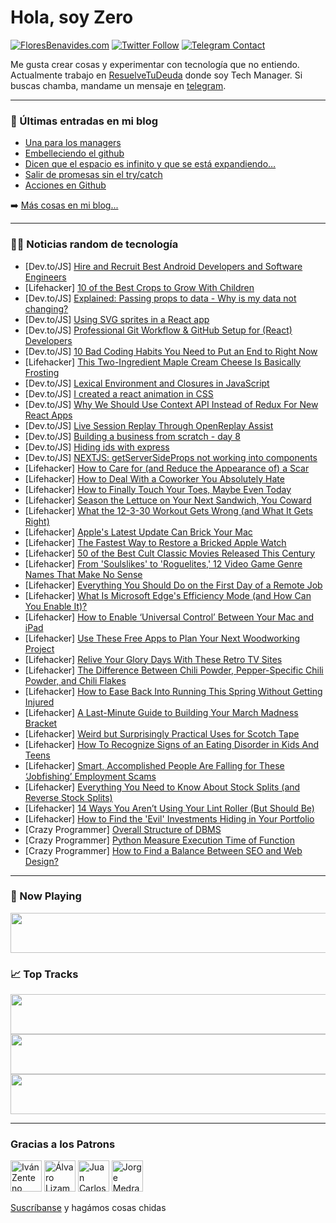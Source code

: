 # Hola, soy Zero

[![FloresBenavides.com](https://img.shields.io/website?down_message=oops&label=MiBlog&style=for-the-badge&up_message=online&url=https%3A%2F%2Ffloresbenavides.com)](https://floresbenavides.com) [![Twitter Follow](https://img.shields.io/twitter/follow/ZeroDragon?color=%231DA1F2&label=Follow&logo=twitter&logoColor=ffffff&style=for-the-badge)](https://twitter.com/zerodragon) [![Telegram Contact](https://img.shields.io/badge/escr%C3%ADbeme-ZeroDragon-%2326A5E4?style=for-the-badge&logo=telegram)](https://t.me/zerodragon)

Me gusta crear cosas y experimentar con tecnología que no entiendo.
Actualmente trabajo en [ResuelveTuDeuda](http://github.com/resuelve) donde soy Tech Manager.
Si buscas chamba, mandame un mensaje en [telegram](https://t.me/zerodragon).

---

### 📕 Últimas entradas en mi blog
<!-- BLOG-POST-LIST:START -->
- [Una para los managers](https://floresbenavides.com/una-para-los-managers/)
- [Embelleciendo el github](https://floresbenavides.com/embelleciendo-el-github/)
- [Dicen que el espacio es infinito y que se está expandiendo…](https://floresbenavides.com/dicen-que-el-espacio-es-infinito-y-que-se-esta-expandiendo/)
- [Salir de promesas sin el try/catch](https://floresbenavides.com/salir-de-promesas-sin-el-try-catch/)
- [Acciones en Github](https://floresbenavides.com/acciones-en-github/)
<!-- BLOG-POST-LIST:END -->

➡️ [Más cosas en mi blog...](https://floresbenavides.com)

---

### 👨‍💻 Noticias random de tecnología
<!-- TECH-POSTS:START -->
- [Dev.to/JS] [Hire and Recruit Best Android Developers and Software Engineers](https://dev.to/tobyoffice/hire-and-recruit-best-android-developers-and-software-engineers-40ic)
- [Lifehacker] [10 of the Best Crops to Grow With Children](https://lifehacker.com/10-of-the-best-crops-to-grow-with-children-1848666436)
- [Dev.to/JS] [Explained: Passing props to data - Why is my data not changing?](https://dev.to/theiaz/explained-passing-props-to-data-why-is-my-data-not-changing-3d5d)
- [Dev.to/JS] [Using SVG sprites in a React app](https://dev.to/mbarzeev/using-svg-sprites-in-a-react-app-477d)
- [Dev.to/JS] [Professional Git Workflow &amp; GitHub Setup for &lpar;React&rpar; Developers](https://dev.to/jkettmann/professional-git-workflow-github-setup-for-react-developers-pfj)
- [Dev.to/JS] [10 Bad Coding Habits You Need to Put an End to Right Now](https://dev.to/muthuannamalai12/10-bad-coding-habits-you-need-to-put-an-end-to-right-now-363b)
- [Lifehacker] [This Two-Ingredient Maple Cream Cheese Is Basically Frosting](https://lifehacker.com/this-two-ingredient-maple-cream-cheese-is-basically-fro-1848669608)
- [Dev.to/JS] [Lexical Environment and Closures in JavaScript](https://dev.to/rivea0/lexical-environment-and-closures-in-javascript-4iko)
- [Dev.to/JS] [I created a react animation in CSS](https://dev.to/himanshupal0001/i-created-a-react-animation-in-css-5a5g)
- [Dev.to/JS] [Why We Should Use Context API Instead of Redux For New React Apps](https://dev.to/mushfiqweb/why-we-should-use-context-api-instead-of-redux-for-new-react-apps-2i4f)
- [Dev.to/JS] [Live Session Replay Through OpenReplay Assist](https://dev.to/asayerio_techblog/live-session-replay-through-openreplay-assist-449e)
- [Dev.to/JS] [Building a business from scratch - day 8](https://dev.to/twankrui/building-a-business-from-scratch-day-8-e6h)
- [Dev.to/JS] [Hiding ids with express](https://dev.to/urosstok/hiding-ids-with-express-2lin)
- [Dev.to/JS] [NEXTJS: getServerSideProps not working into components](https://dev.to/codewithkenn/nextjs-getserversideprops-not-working-into-components-4gf7)
- [Lifehacker] [How to Care for &lpar;and Reduce the Appearance of&rpar; a Scar](https://lifehacker.com/how-to-care-for-and-reduce-the-appearance-of-a-scar-1848667011)
- [Lifehacker] [How to Deal With a Coworker You Absolutely Hate](https://lifehacker.com/how-to-deal-with-a-coworker-you-absolutely-hate-1848655740)
- [Lifehacker] [How to Finally Touch Your Toes, Maybe Even Today](https://lifehacker.com/how-to-finally-touch-your-toes-maybe-even-today-1848668349)
- [Lifehacker] [Season the Lettuce on Your Next Sandwich, You Coward](https://lifehacker.com/season-the-lettuce-on-your-next-sandwich-you-coward-1848668059)
- [Lifehacker] [What the 12-3-30 Workout Gets Wrong &lpar;and What It Gets Right&rpar;](https://lifehacker.com/what-the-12-3-30-workout-gets-wrong-and-what-it-gets-r-1848667798)
- [Lifehacker] [Apple&#39;s Latest Update Can Brick Your Mac](https://lifehacker.com/apples-latest-update-can-brick-your-mac-1848666760)
- [Lifehacker] [The Fastest Way to Restore a Bricked Apple Watch](https://lifehacker.com/the-fastest-way-to-restore-a-bricked-apple-watch-1848666723)
- [Lifehacker] [50 of the Best Cult Classic Movies Released This Century](https://lifehacker.com/50-new-cult-classic-movies-released-this-century-1848660457)
- [Lifehacker] [From &#39;Soulslikes&#39; to &#39;Roguelites,&#39; 12 Video Game Genre Names That Make No Sense](https://lifehacker.com/from-soulslikes-to-roguelites-12-video-game-genre-name-1848663846)
- [Lifehacker] [Everything You Should Do on the First Day of a Remote Job](https://lifehacker.com/everything-you-should-do-on-the-first-day-of-a-remote-j-1848666722)
- [Lifehacker] [What Is Microsoft Edge&#39;s Efficiency Mode &lpar;and How Can You Enable It&rpar;?](https://lifehacker.com/what-is-microsoft-edges-efficiency-mode-and-how-can-yo-1848666190)
- [Lifehacker] [How to Enable ‘Universal Control’ Between Your Mac and iPad](https://lifehacker.com/how-to-enable-universal-control-between-your-mac-and-1848665891)
- [Lifehacker] [Use These Free Apps to Plan Your Next Woodworking Project](https://lifehacker.com/use-these-free-apps-to-plan-your-next-woodworking-proje-1848664893)
- [Lifehacker] [Relive Your Glory Days With These Retro TV Sites](https://lifehacker.com/relive-your-glory-days-with-these-retro-tv-sites-1848662849)
- [Lifehacker] [The Difference Between Chili Powder, Pepper-Specific Chili Powder, and Chili Flakes](https://lifehacker.com/the-difference-between-chili-powder-pepper-specific-ch-1848664128)
- [Lifehacker] [How to Ease Back Into Running This Spring Without Getting Injured](https://lifehacker.com/how-to-ease-back-into-running-this-spring-without-getti-1848657363)
- [Lifehacker] [A Last-Minute Guide to Building Your March Madness Bracket](https://lifehacker.com/a-last-minute-guide-to-building-your-march-madness-brac-1848663607)
- [Lifehacker] [Weird but Surprisingly Practical Uses for Scotch Tape](https://lifehacker.com/weird-but-practical-ways-you-arent-using-scotch-tape-1848662336)
- [Lifehacker] [How To Recognize Signs of an Eating Disorder in Kids And Teens](https://lifehacker.com/how-to-recognize-signs-of-an-eating-disorder-in-kids-an-1848651214)
- [Lifehacker] [Smart, Accomplished People Are Falling for These ‘Jobfishing’ Employment Scams](https://lifehacker.com/smart-accomplished-people-are-falling-for-these-jobfi-1848661295)
- [Lifehacker] [Everything You Need to Know About Stock Splits &lpar;and Reverse Stock Splits&rpar;](https://lifehacker.com/everything-you-need-to-know-about-stock-splits-and-rev-1848661571)
- [Lifehacker] [14 Ways You Aren’t Using Your Lint Roller &lpar;But Should Be&rpar;](https://lifehacker.com/14-ways-you-aren-t-using-your-lint-roller-but-should-b-1848643708)
- [Lifehacker] [How to Find the &#39;Evil&#39; Investments Hiding in Your Portfolio](https://lifehacker.com/how-to-find-the-evil-investments-hiding-in-your-portfol-1848661271)
- [Crazy Programmer] [Overall Structure of DBMS](https://www.thecrazyprogrammer.com/2022/03/structure-of-dbms.html)
- [Crazy Programmer] [Python Measure Execution Time of Function](https://www.thecrazyprogrammer.com/2022/03/python-measure-execution-time.html)
- [Crazy Programmer] [How to Find a Balance Between SEO and Web Design?](https://www.thecrazyprogrammer.com/2022/03/how-to-find-a-balance-between-seo-and-web-design.html)<!-- TECH-POSTS:END -->

---

### 🎵 Now Playing
<a href="https://spotify-now-playing-dun.vercel.app/now-playing?open"><img src="https://spotify-now-playing-dun.vercel.app/now-playing" width="540" height="64"></a>

### 📈 Top Tracks
<a href="https://spotify-now-playing-dun.vercel.app/top-tracks?i=1&open"><img src="https://spotify-now-playing-dun.vercel.app/top-tracks?i=1" width="540" height="64"></a>
<a href="https://spotify-now-playing-dun.vercel.app/top-tracks?i=2&open"><img src="https://spotify-now-playing-dun.vercel.app/top-tracks?i=2" width="540" height="64"></a>
<a href="https://spotify-now-playing-dun.vercel.app/top-tracks?i=3&open"><img src="https://spotify-now-playing-dun.vercel.app/top-tracks?i=3" width="540" height="64"></a>

---

### Gracias a los Patrons
[<img src="https://avatars.githubusercontent.com/u/243380?v=4" alt="Iván Zenteno" width="50px">](https://github.com/k001) [<img src="https://avatars.githubusercontent.com/u/19955639?v=4" alt="Álvaro Lizama" width="50px">](https://github.com/alvarolizama) [<img src="https://avatars.githubusercontent.com/u/2718753?v=4" alt="Juan Carlos Ruiz" width="50px">](https://github.com/JuanCrg90) [<img src="https://avatars.githubusercontent.com/u/37025?v=4" alt="Jorge Medrano" width="50px">](https://github.com/h1pp1e) 

[Suscríbanse](https://www.patreon.com/zerodragon) y hagámos cosas chidas
